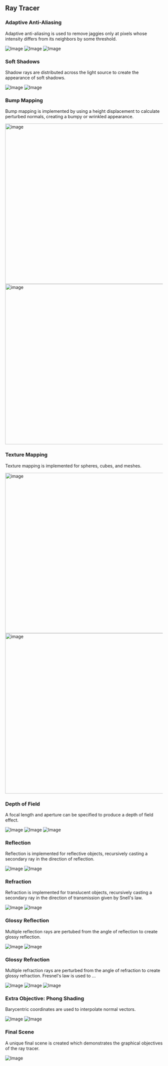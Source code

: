 ## Ray Tracer

### Adaptive Anti-Aliasing
Adaptive anti-aliasing is used to remove jaggies only at pixels whose intensity differs from its neighbors by some threshold.

![Image](antialiasing/no_antialias.png)
![Image](antialiasing/antialias_border.png)
![Image](antialiasing/antialias.png)

### Soft Shadows 
Shadow rays are distributed across the light source to create the appearance of soft shadows.

![Image](shadows/ref.png)
![Image](shadows/soft.png)

### Bump Mapping
Bump mapping is implemented by using a height displacement to calculate perturbed normals, creating a bumpy or wrinkled appearance.

<img src="bump/simple_bump2.png" alt="image" width="512" height="512"/>
<img src="bump/simple_bump3.png" alt="image" width="512" height="512"/>

### Texture Mapping
Texture mapping is implemented for spheres, cubes, and meshes.

<img src="texture/simple_texture.png" alt="image" width="512" height="512"/>
<img src="texture/spot_textured.png" alt="image" width="512" height="512"/>

### Depth of Field
A focal length and aperture can be specified to produce a depth of field effect.

![Image](dof/nonhier2_dof_700_20_64.png)
![Image](dof/nonhier2_dof_900_20_32.png)
![Image](dof/nonhier2_dof_1100_20_32.png)

### Reflection
Reflection is implemented for reflective objects, recursively casting a secondary ray in the direction of reflection.

![Image](reflection/nonhier2.png)
![Image](reflection/nonhier2_refcolor.png)

### Refraction
Refraction is implemented for translucent objects, recursively casting a secondary ray in the direction of transmission given by Snell's law.

![Image](refraction/simple-cows_refract_1.01.png)
![Image](refraction/simple-cows_refract_1.33.png)

### Glossy Reflection
Multiple reflection rays are pertubed from the angle of reflection to create glossy reflection.

![Image](reflection/nonhier2.png)
![Image](glossy_reflection/nonhier_glossy_reflection_64_0.05.png)

### Glossy Refraction
Multiple refraction rays are perturbed from the angle of refraction to create glossy refraction. Fresnel's law is used to ...

![Image](refraction/simple-cows_refract_1.01.png)
![Image](glossy_refraction/simple-cows_glossy_refract_4_512_2.png)
![Image](glossy_refraction/simple-cows_glossy_refract_64.png)

### Extra Objective: Phong Shading
Barycentric coordinates are used to interpolate normal vectors.

![Image](phong/bob_no_phong.png) 
![Image](phong/bob_phong.png)

### Final Scene
A unique final scene is created which demonstrates the graphical objectives of the ray tracer.

![Image](scene/scene30.png)